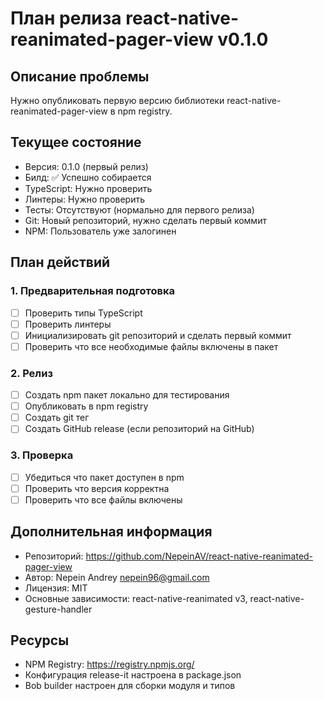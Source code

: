 # План релиза react-native-reanimated-pager-view v0.1.0

## Описание проблемы
Нужно опубликовать первую версию библиотеки react-native-reanimated-pager-view в npm registry.

## Текущее состояние
- Версия: 0.1.0 (первый релиз)
- Билд: ✅ Успешно собирается
- TypeScript: Нужно проверить
- Линтеры: Нужно проверить  
- Тесты: Отсутствуют (нормально для первого релиза)
- Git: Новый репозиторий, нужно сделать первый коммит
- NPM: Пользователь уже залогинен

## План действий

### 1. Предварительная подготовка
- [ ] Проверить типы TypeScript
- [ ] Проверить линтеры
- [ ] Инициализировать git репозиторий и сделать первый коммит
- [ ] Проверить что все необходимые файлы включены в пакет

### 2. Релиз
- [ ] Создать npm пакет локально для тестирования
- [ ] Опубликовать в npm registry
- [ ] Создать git тег
- [ ] Создать GitHub release (если репозиторий на GitHub)

### 3. Проверка
- [ ] Убедиться что пакет доступен в npm
- [ ] Проверить что версия корректна
- [ ] Проверить что все файлы включены

## Дополнительная информация
- Репозиторий: https://github.com/NepeinAV/react-native-reanimated-pager-view
- Автор: Nepein Andrey <nepein96@gmail.com>
- Лицензия: MIT
- Основные зависимости: react-native-reanimated v3, react-native-gesture-handler

## Ресурсы
- NPM Registry: https://registry.npmjs.org/
- Конфигурация release-it настроена в package.json
- Bob builder настроен для сборки модуля и типов

